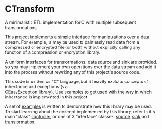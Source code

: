 # CTransform
A minimalistic ETL implementation for C with multiple subsequent transformations

This project implements a simple interface for manipulations over a data stream. For example, is may be used to 
painlessly read data from a compressed or encrypted file (or both) without explicitly calling any function of a 
compression or encryption library.

A uniform interfaces for transformations, data source and sink are provided, so you may implement your own operations
over the data stream and add it into the process without rewriting any of this project's source code.

This code is written on "C" language, but it heavily exploits concepts of inheritance and exceptions (via  
CEasyException library). Use examples to get used with the way in which inheritance is implemented in this project.

A set of [examples](https://sodmitriev.github.io/CTransform/dir_d28a4824dc47e487b107a5db32ef43c4.html) is written to 
demonstrate how this library may be used. To start learning about the concept implemented by this library, refer to it's 
main "class" [controller](https://sodmitriev.github.io/CTransform/structcontroller.html), or one of 3 "interface" 
classes: [source](https://sodmitriev.github.io/CTransform/structsource.html), 
[sink](https://sodmitriev.github.io/CTransform/structsink.html) and 
[transformation](https://sodmitriev.github.io/CTransform/structtransformation.html).